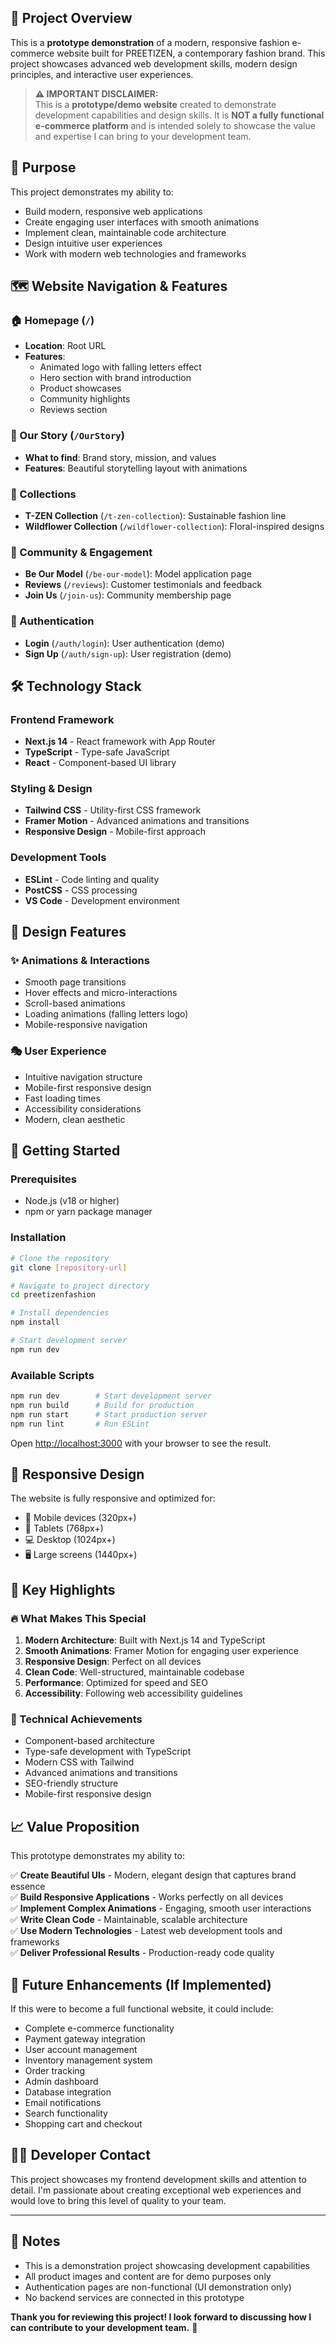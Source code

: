 

## 🚀 Project Overview

This is a **prototype demonstration** of a modern, responsive fashion e-commerce website built for PREETIZEN, a contemporary fashion brand. This project showcases advanced web development skills, modern design principles, and interactive user experiences.

> **⚠️ IMPORTANT DISCLAIMER:**  
> This is a **prototype/demo website** created to demonstrate development capabilities and design skills. It is **NOT a fully functional e-commerce platform** and is intended solely to showcase the value and expertise I can bring to your development team.

## 🎯 Purpose

This project demonstrates my ability to:
- Build modern, responsive web applications
- Create engaging user interfaces with smooth animations
- Implement clean, maintainable code architecture
- Design intuitive user experiences
- Work with modern web technologies and frameworks

## 🗺️ Website Navigation & Features

### 🏠 Homepage (`/`)
- **Location**: Root URL
- **Features**: 
  - Animated logo with falling letters effect
  - Hero section with brand introduction
  - Product showcases
  - Community highlights
  - Reviews section

### 📖 Our Story (`/OurStory`)
- **What to find**: Brand story, mission, and values
- **Features**: Beautiful storytelling layout with animations

### 👕 Collections
- **T-ZEN Collection** (`/t-zen-collection`): Sustainable fashion line
- **Wildflower Collection** (`/wildflower-collection`): Floral-inspired designs

### 🤝 Community & Engagement
- **Be Our Model** (`/be-our-model`): Model application page
- **Reviews** (`/reviews`): Customer testimonials and feedback
- **Join Us** (`/join-us`): Community membership page

### 🔐 Authentication
- **Login** (`/auth/login`): User authentication (demo)
- **Sign Up** (`/auth/sign-up`): User registration (demo)

## 🛠️ Technology Stack

### Frontend Framework
- **Next.js 14** - React framework with App Router
- **TypeScript** - Type-safe JavaScript
- **React** - Component-based UI library

### Styling & Design
- **Tailwind CSS** - Utility-first CSS framework
- **Framer Motion** - Advanced animations and transitions
- **Responsive Design** - Mobile-first approach

### Development Tools
- **ESLint** - Code linting and quality
- **PostCSS** - CSS processing
- **VS Code** - Development environment

## 🎨 Design Features

### ✨ Animations & Interactions
- Smooth page transitions
- Hover effects and micro-interactions
- Scroll-based animations
- Loading animations (falling letters logo)
- Mobile-responsive navigation

### 🎭 User Experience
- Intuitive navigation structure
- Mobile-first responsive design
- Fast loading times
- Accessibility considerations
- Modern, clean aesthetic

## 🚀 Getting Started

### Prerequisites
- Node.js (v18 or higher)
- npm or yarn package manager

### Installation
```bash
# Clone the repository
git clone [repository-url]

# Navigate to project directory
cd preetizenfashion

# Install dependencies
npm install

# Start development server
npm run dev
```

### Available Scripts
```bash
npm run dev        # Start development server
npm run build      # Build for production
npm run start      # Start production server
npm run lint       # Run ESLint
```

Open [http://localhost:3000](http://localhost:3000) with your browser to see the result.

## 📱 Responsive Design

The website is fully responsive and optimized for:
- 📱 Mobile devices (320px+)
- 📲 Tablets (768px+)
- 💻 Desktop (1024px+)
- 🖥️ Large screens (1440px+)

## 🎯 Key Highlights

### 🔥 What Makes This Special
1. **Modern Architecture**: Built with Next.js 14 and TypeScript
2. **Smooth Animations**: Framer Motion for engaging user experience
3. **Responsive Design**: Perfect on all devices
4. **Clean Code**: Well-structured, maintainable codebase
5. **Performance**: Optimized for speed and SEO
6. **Accessibility**: Following web accessibility guidelines

### 💎 Technical Achievements
- Component-based architecture
- Type-safe development with TypeScript
- Modern CSS with Tailwind
- Advanced animations and transitions
- SEO-friendly structure
- Mobile-first responsive design

## 📈 Value Proposition

This prototype demonstrates my ability to:

✅ **Create Beautiful UIs** - Modern, elegant design that captures brand essence  
✅ **Build Responsive Applications** - Works perfectly on all devices  
✅ **Implement Complex Animations** - Engaging, smooth user interactions  
✅ **Write Clean Code** - Maintainable, scalable architecture  
✅ **Use Modern Technologies** - Latest web development tools and frameworks  
✅ **Deliver Professional Results** - Production-ready code quality  

## 🔮 Future Enhancements (If Implemented)

If this were to become a full functional website, it could include:
- Complete e-commerce functionality
- Payment gateway integration
- User account management
- Inventory management system
- Order tracking
- Admin dashboard
- Database integration
- Email notifications
- Search functionality
- Shopping cart and checkout

## 👨‍💻 Developer Contact

This project showcases my frontend development skills and attention to detail. I'm passionate about creating exceptional web experiences and would love to bring this level of quality to your team.

---

## 📝 Notes

- This is a demonstration project showcasing development capabilities
- All product images and content are for demo purposes only
- Authentication pages are non-functional (UI demonstration only)
- No backend services are connected in this prototype

**Thank you for reviewing this project! I look forward to discussing how I can contribute to your development team.** 🚀
